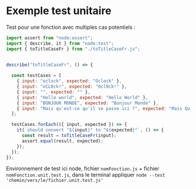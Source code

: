 # Exemple test unitaire

Test pour une fonction avec multiples cas potentiels :
```js
import assert from "node:assert";
import { describe, it } from "node:test";
import { toTitleCaseFr } from "./toTitleCaseFr.js";


describe("toTitleCaseFr", () => {
  
  const testCases = [
    { input: "oclock", expected: "Oclock" },
    { input: "oCL0ck!", expected: "Ocl0ck!" },
    { input: "", expected: "" },
    { input: "Hello world", expected: "Hello World" },
    { input: "BONJOUR MONDE", expected: "Bonjour Monde" },
    { input: "Mais qu'est-ce qu'il se passe ici ?", expected: "Mais Qu'est-ce Qu'il Se Passe Ici ?" },
  ];

  testCases.forEach(({ input, expected }) => {
    it(`should convert "${input}" to "${expected}"`, () => {
      const result = toTitleCaseFr(input);
      assert.equal(result, expected);
    });
  });
});
```

Environnement de test ici node, fichier `nomFonction.js` + fichier `nomFonction.unit.test.js`, dans le terminal appliquer `node --test 'chemin/vers/le/fichier.unit.test.js'`
